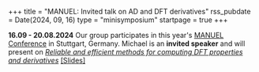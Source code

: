 +++
title       = "MANUEL: Invited talk on AD and DFT derivatives"
rss_pubdate = Date(2024, 09, 16)
type        = "minisymposium"
startpage   = true
+++

**16.09 - 20.08.2024**
Our group participates in this year's [MANUEL Conference](https://www.ians.uni-stuttgart.de/nmh/manuel-conf/) in Stuttgart, Germany.
Michael is an **invited speaker** and will present on
[*Reliable and efficient methods for computing DFT properties and derivatives*](https://michael-herbst.com/talks/2024.09.18_MANUEL_Stuttgart.pdf)
[[Slides]](https://michael-herbst.com/talks/2024.09.18_MANUEL_Stuttgart.pdf)
